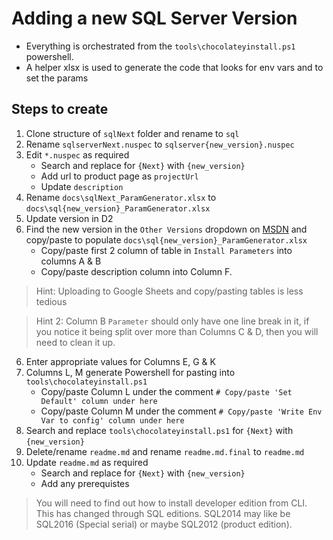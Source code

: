 # Adding a new SQL Server Version

* Everything is orchestrated from the `tools\chocolateyinstall.ps1` powershell.
* A helper xlsx is used to generate the code that looks for env vars and to set the params

## Steps to create

1. Clone structure of `sqlNext` folder and rename to `sql`
1. Rename `sqlserverNext.nuspec` to `sqlserver{new_version}.nuspec`
1. Edit `*.nuspec` as required
    * Search and replace for `{Next}` with `{new_version}`
    * Add url to product page as `projectUrl`
    * Update `description`
1. Rename `docs\sqlNext_ParamGenerator.xlsx` to `docs\sql{new_version}_ParamGenerator.xlsx`
1. Update version in D2
1. Find the new version in the `Other Versions` dropdown on [MSDN](https://msdn.microsoft.com/en-us/library/ms144259(v=sql.130).aspx) and copy/paste to populate `docs\sql{new_version}_ParamGenerator.xlsx`
    * Copy/paste first 2 column of table in `Install Parameters` into columns A & B
    * Copy/paste description column into Column F.

> Hint: Uploading to Google Sheets and copy/pasting tables is less tedious

> Hint 2: Column B `Parameter` should only have one line break in it, if you notice it being split over more than Columns C & D, then you will need to clean it up.

6. Enter appropriate values for Columns E, G & K
1. Columns L, M generate Powershell for pasting into `tools\chocolateyinstall.ps1`
    * Copy/paste Column L under the comment `# Copy/paste 'Set Default' column under here`
    * Copy/paste Column M under the comment `# Copy/paste 'Write Env Var to config' column under here`
1. Search and replace `tools\chocolateyinstall.ps1` for `{Next}` with `{new_version}`
1. Delete/rename `readme.md` and rename `readme.md.final` to `readme.md`
1. Update `readme.md` as required
    * Search and replace for `{Next}` with `{new_version}`
    * Add any prerequistes

>You will need to find out how to install developer edition from CLI. This has changed through SQL editions. SQL2014 may like be SQL2016 (Special serial) or maybe SQL2012 (product edition).